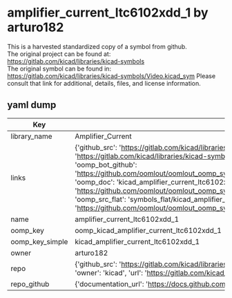 # amplifier_current_ltc6102xdd_1 by arturo182  
This is a harvested standardized copy of a symbol from github.  
The original project can be found at:  
https://gitlab.com/kicad/libraries/kicad-symbols  
The original symbol can be found in:
https://gitlab.com/kicad/libraries/kicad-symbols/Video.kicad_sym
Please consult that link for additional, details, files, and license information.  
## yaml dump  
| Key | Value |  
| --- | --- |  
| library_name | Amplifier_Current |  
| links | {'github_src': 'https://gitlab.com/kicad/libraries/kicad-symbols/Video.kicad_sym', 'github_src_repo': 'https://gitlab.com/kicad/libraries/kicad-symbols', 'oomp_bot': 'kicad_amplifier_current_ltc6102xdd_1/working', 'oomp_bot_github': 'https://github.com/oomlout/oomlout_oomp_symbol_bot/tree/main/kicad_amplifier_current_ltc6102xdd_1/working', 'oomp_doc': 'kicad_amplifier_current_ltc6102xdd_1/working', 'oomp_doc_github': 'https://github.com/oomlout/oomlout_oomp_symbol_doc/tree/main/kicad_amplifier_current_ltc6102xdd_1/working', 'oomp_src_flat': 'symbols_flat/kicad_amplifier_current_ltc6102xdd_1/working', 'oomp_src_flat_github': 'https://github.com/oomlout/oomlout_oomp_symbol_src/tree/main/kicad_amplifier_current_ltc6102xdd_1/working'} |  
| name | amplifier_current_ltc6102xdd_1 |  
| oomp_key | oomp_kicad_amplifier_current_ltc6102xdd_1 |  
| oomp_key_simple | kicad_amplifier_current_ltc6102xdd_1 |  
| owner | arturo182 |  
| repo | {'github_src': 'https://gitlab.com/kicad/libraries/kicad-symbols/Video.kicad_sym', 'name': 'libraries/kicad-symbols', 'owner': 'kicad', 'url': 'https://gitlab.com/kicad/libraries/kicad-symbols'} |  
| repo_github | {'documentation_url': 'https://docs.github.com/rest/repos/repos#get-a-repository', 'message': 'Not Found'} |  

